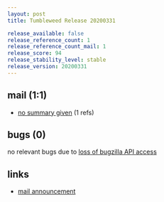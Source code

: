 ```yaml
---
layout: post
title: Tumbleweed Release 20200331

release_available: false
release_reference_count: 1
release_reference_count_mail: 1
release_score: 94
release_stability_level: stable
release_version: 20200331
---
```


## mail (1:1)

- [no summary given](https://github.com/boombatower/tumbleweed-review/issues/10) (1 refs)

## bugs (0)

<!--more-->

no relevant bugs due to [loss of bugzilla API access](https://bugzilla.opensuse.org/show_bug.cgi?id=1157722)



## links

- [mail announcement](https://github.com/boombatower/tumbleweed-review/issues/10)
